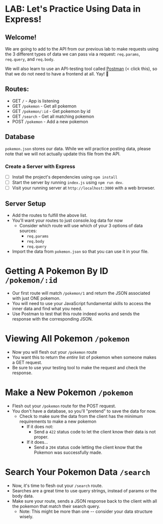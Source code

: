 # LAB: Let's Practice Using Data in Express!

## Welcome!

We are going to add to the API from our previous lab to make requests using the 3 different types of data we can pass via a request: `req.params`, `req.query`, and `req.body`.

We will also learn to use an API-testing tool called [Postman](https://postman.co) (< click this), so that we do not need to have a frontend at all. Yay! 🥳

## Routes:

* GET `/` - App is listening
* GET `/pokemon` - Get all pokemon
* GET `/pokemon/:id` - Get pokemon by id
* GET `/search` - Get all matching pokemon
* POST `/pokemon` - Add a new pokemon


## Database

`pokemon.json` stores our data. While we will practice posting data, please note that we will not actually update this file from the API.

### Create a Server with Express

- [ ] Install the project's dependencies using `npm install`
- [ ] Start the server by running `index.js` using `npm run dev`.
- [ ] Visit your running server at `http://localhost:3000` with a web browser.

## Server Setup

- Add the routes to fulfill the above list. 
- You'll want your routes to just console.log data for now
  - Consider which route will use which of your 3 options of data sources:
    - `req.params`
    - `req.body`
    - `req.query`
- Import the data from `pokemon.json` so that you can use it in your file.

# Getting A Pokemon By ID `/pokemon/:id`

- Our first route will match `/pokemon/1` and return the JSON associated with just ONE pokemon. 
- You will need to use your JavaScript fundamental skills to access the inner data and find what you need. 
- Use Postman to test that this route indeed works and sends the response with the corresponding JSON.

# Viewing All Pokemon `/pokemon`

- Now you will flesh out your `/pokemon` route
- You want this to return the *entire* list of pokemon when someone makes a GET request. 
- Be sure to use your testing tool to make the request and check the response. 

# Make a New Pokemon `/pokemon`

- Flesh out your `/pokemon` route for the POST request.
- You don't have a database, so you'll "pretend" to save the data for now. 
  - Check to make sure the data from the client has the minimum requirements to make a new pokemon
    - If it does not:
      - Send a `422` status code to let the client know their data is not proper.
    - If it does...
      - Send a `204` status code letting the client know that the Pokemon was successfully made. 


# Search Your Pokemon Data `/search`

- Now, it's time to flesh out your `/search` route.
- Searches are a great time to use query strings, instead of params or the body data. 
- Make sure your route, sends a JSON response back to the client with all the pokemon that match their search query. 
  - Note: This might be more than one -- consider your data structure wisely. 

